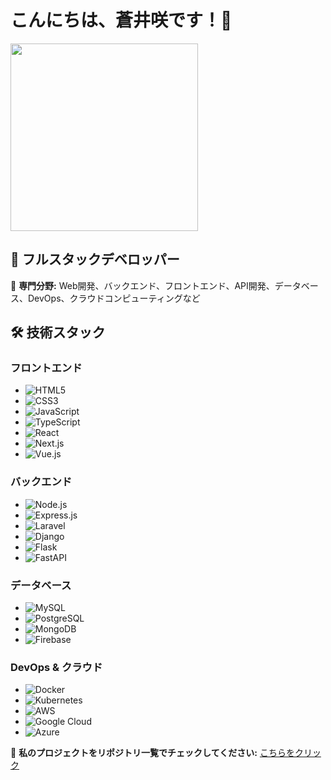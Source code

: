 # こんにちは、蒼井咲です！👋

<img src="https://static.wikia.nocookie.net/senpaiisanotokonoko/images/d/df/Volume_5_Japanese.jpg/revision/latest/scale-to-width-down/1000?cb=20240623192055" width="300">

## 🚀 フルスタックデベロッパー

🔹 **専門分野:** Web開発、バックエンド、フロントエンド、API開発、データベース、DevOps、クラウドコンピューティングなど

## 🛠️ 技術スタック

### フロントエンド
- ![HTML5](https://img.shields.io/badge/HTML5-E34F26?style=for-the-badge&logo=html5&logoColor=white)
- ![CSS3](https://img.shields.io/badge/CSS3-1572B6?style=for-the-badge&logo=css3&logoColor=white)
- ![JavaScript](https://img.shields.io/badge/JavaScript-F7DF1E?style=for-the-badge&logo=javascript&logoColor=black)
- ![TypeScript](https://img.shields.io/badge/TypeScript-007ACC?style=for-the-badge&logo=typescript&logoColor=white)
- ![React](https://img.shields.io/badge/React-61DAFB?style=for-the-badge&logo=react&logoColor=black)
- ![Next.js](https://img.shields.io/badge/Next.js-000000?style=for-the-badge&logo=nextdotjs&logoColor=white)
- ![Vue.js](https://img.shields.io/badge/Vue.js-4FC08D?style=for-the-badge&logo=vuedotjs&logoColor=white)

### バックエンド
- ![Node.js](https://img.shields.io/badge/Node.js-339933?style=for-the-badge&logo=nodedotjs&logoColor=white)
- ![Express.js](https://img.shields.io/badge/Express.js-000000?style=for-the-badge&logo=express&logoColor=white)
- ![Laravel](https://img.shields.io/badge/Laravel-FF2D20?style=for-the-badge&logo=laravel&logoColor=white)
- ![Django](https://img.shields.io/badge/Django-092E20?style=for-the-badge&logo=django&logoColor=white)
- ![Flask](https://img.shields.io/badge/Flask-000000?style=for-the-badge&logo=flask&logoColor=white)
- ![FastAPI](https://img.shields.io/badge/FastAPI-009688?style=for-the-badge&logo=fastapi&logoColor=white)

### データベース
- ![MySQL](https://img.shields.io/badge/MySQL-4479A1?style=for-the-badge&logo=mysql&logoColor=white)
- ![PostgreSQL](https://img.shields.io/badge/PostgreSQL-336791?style=for-the-badge&logo=postgresql&logoColor=white)
- ![MongoDB](https://img.shields.io/badge/MongoDB-47A248?style=for-the-badge&logo=mongodb&logoColor=white)
- ![Firebase](https://img.shields.io/badge/Firebase-FFCA28?style=for-the-badge&logo=firebase&logoColor=black)

### DevOps & クラウド
- ![Docker](https://img.shields.io/badge/Docker-2496ED?style=for-the-badge&logo=docker&logoColor=white)
- ![Kubernetes](https://img.shields.io/badge/Kubernetes-326CE5?style=for-the-badge&logo=kubernetes&logoColor=white)
- ![AWS](https://img.shields.io/badge/AWS-232F3E?style=for-the-badge&logo=amazonaws&logoColor=white)
- ![Google Cloud](https://img.shields.io/badge/Google%20Cloud-4285F4?style=for-the-badge&logo=googlecloud&logoColor=white)
- ![Azure](https://img.shields.io/badge/Azure-0078D4?style=for-the-badge&logo=microsoftazure&logoColor=white)

📂 **私のプロジェクトをリポジトリ一覧でチェックしてください:** [こちらをクリック](https://github.com/AoiSaki?tab=repositories)
